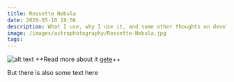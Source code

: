 ```yaml
---
title: Rossette Nebula
date: 2020-05-10 19:56
description: What I use, why I use it, and some other thoughts on development.
image: /images/astrophotography/Rossette-Nebula.jpg
tags:
---
```


![alt text](/images/astrophotography/Rossette-Nebula.jpg "Logo Title Text 1")
++Read more about it [gete](/posts/thrid-post)++

But there is also some text here
